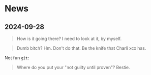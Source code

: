 # News

## 2024-09-28

> How is it going there? I need to look at it, by myself.

> Dumb bitch? Hm. Don't do that. Be the knife that Charli xcx has.

Not fun `git`:
> Where do you put your "not guilty until proven"? Bestie.
